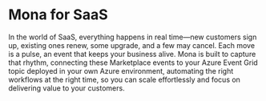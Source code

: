 # Mona for SaaS

In the world of SaaS, everything happens in real time—new customers sign up, existing ones renew, some upgrade, and a few may cancel. Each move is a pulse, an event that keeps your business alive. Mona is built to capture that rhythm, connecting these Marketplace events to your Azure Event Grid topic deployed in your own Azure environment, automating the right workflows at the right time, so you can scale effortlessly and focus on delivering value to your customers.
